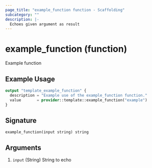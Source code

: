 ```yaml
---
page_title: "example_function function - Scaffolding"
subcategory: ""
description: |-
  Echoes given argument as result
---
```


# example_function (function)

Example function

## Example Usage

```terraform
output "template_example_function" {
  description = "Example use of the example_function function."
  value       = provider::template::example_function("example")
}
```

## Signature

<!-- signature generated by tfplugindocs -->
```text
example_function(input string) string
```

## Arguments

<!-- arguments generated by tfplugindocs -->
1. `input` (String) String to echo
